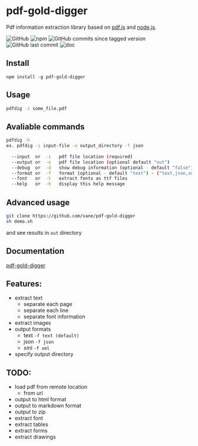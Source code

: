 pdf-gold-digger
====

Pdf information extraction library based on [pdf.js](https://mozilla.github.io/pdf.js/)
and [node.js](https://nodejs.org).

![GitHub](https://img.shields.io/github/license/vane/pdf-gold-digger)
![npm](https://img.shields.io/npm/v/pdf-gold-digger)
![GitHub commits since tagged version](https://img.shields.io/github/commits-since/vane/pdf-gold-digger/0.0.6)
![GitHub last commit](https://img.shields.io/github/last-commit/vane/pdf-gold-digger)
![doc](https://vane.pl/pdf-gold-digger/badge.svg)

## Install
```npm install -g pdf-gold-digger```

## Usage
```bash
pdfdig -i some_file.pdf
```  

## Avaliable commands

```bash
pdfdig -h
ex. pdfdig -i input-file -o output_directory -f json
  
  --input  or  -i   pdf file location (required)
  --output or  -o   pdf file location (optional default "out")
  --debug  or  -d   show debug information (optional - default "false")
  --format or  -f   format (optional - default "text") - ("text,json,xml") 
  --font   or  -t   extract fonts as ttf files
  --help   or  -h   display this help message
```

## Advanced usage
```bash
git clone https://github.com/vane/pdf-gold-digger
sh demo.sh
```
and see results in ```out``` directory 
                            
## Documentation
[pdf-gold-digger](https://vane.pl/pdf-gold-digger/)

## Features:
- extract text
  - separate each page
  - separate each line
  - separate font information
- extract images
- output formats
  - text ```-f text (default)```
  - json ```-f json```
  - xml  ```-f xml``` 
- specify output directory

## TODO:
- load pdf from remote location
  - from url
- output to html format
- output to markdown format
- output to zip
- extract font
- extract tables
- extract forms
- extract drawings
